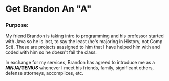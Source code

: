 # Get Brandon An "A"

### Purpose:

My friend Brandon is taking intro to programming and his professor started with Java so he is lost, to say the least (he's majoring in History, not Comp Sci). These are projects aassigned to him that I have helped him with and coded with him so he doesn't fail the class.

In exchange for my services, Brandon has agreed to introduce me as a **_NINJA/GENIUS_** whenever I meet his friends, family, significant others, defense attorneys, accomplices, etc.



